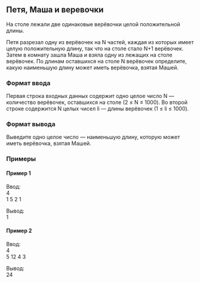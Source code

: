 ## Петя, Маша и веревочки

На столе лежали две одинаковые верёвочки целой положительной длины.

Петя разрезал одну из верёвочек на N частей, каждая из которых имеет целую положительную длину, так что на столе 
стало N+1 верёвочек. Затем в комнату зашла Маша и взяла одну из лежащих на столе верёвочек. По длинам оставшихся 
на столе N верёвочек определите, какую наименьшую длину может иметь верёвочка, взятая Машей.

### Формат ввода

Первая строка входных данных содержит одно целое число N — количество верёвочек, оставшихся на столе (2 ≤ N ≤ 1000). 
Во второй строке содержится N целых чисел li — длины верёвочек (1 ≤ li ≤ 1000). 

### Формат вывода

Выведите одно целое число — наименьшую длину, которую может иметь верёвочка, взятая Машей.

### Примеры
#### Пример 1
Ввод:  
4  
1 5 2 1   

Вывод:  
1

#### Пример 2
Ввод:  
4  
5 12 4 3   

Вывод:  
24
